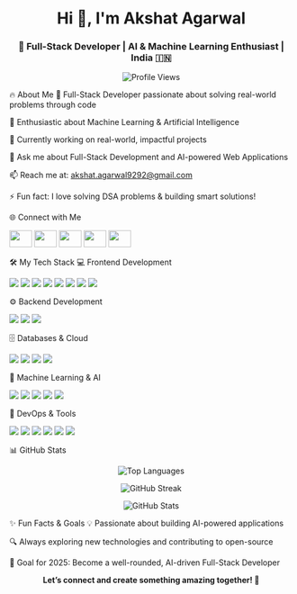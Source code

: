 <h1 align="center">Hi 👋, I'm Akshat Agarwal</h1> <h3 align="center">🚀 Full-Stack Developer | AI & Machine Learning Enthusiast | India 🇮🇳</h3> <p align="center"> <img src="https://komarev.com/ghpvc/?username=terror-akshat&label=Profile%20views&color=0e75b6&style=flat" alt="Profile Views" /> </p>
🔥 About Me
🎯 Full-Stack Developer passionate about solving real-world problems through code

🤖 Enthusiastic about Machine Learning & Artificial Intelligence

🚀 Currently working on real-world, impactful projects

💬 Ask me about Full-Stack Development and AI-powered Web Applications

📫 Reach me at: akshat.agarwal9292@gmail.com

⚡ Fun fact: I love solving DSA problems & building smart solutions!

🌐 Connect with Me
<p align="left"> <a href="https://linkedin.com/in/akshat-agarwal-55946a27a" target="_blank"><img src="https://raw.githubusercontent.com/rahuldkjain/github-profile-readme-generator/master/src/images/icons/Social/linked-in-alt.svg" height="30" width="40" /></a> <a href="https://fb.com/akshat.agarwal" target="_blank"><img src="https://raw.githubusercontent.com/rahuldkjain/github-profile-readme-generator/master/src/images/icons/Social/facebook.svg" height="30" width="40" /></a> <a href="https://instagram.com/akshatagarwal98" target="_blank"><img src="https://raw.githubusercontent.com/rahuldkjain/github-profile-readme-generator/master/src/images/icons/Social/instagram.svg" height="30" width="40" /></a> <a href="https://www.hackerrank.com/csai__1520018" target="_blank"><img src="https://raw.githubusercontent.com/rahuldkjain/github-profile-readme-generator/master/src/images/icons/Social/hackerrank.svg" height="30" width="40" /></a> <a href="https://leetcode.com/u/Akshat_CSAI/" target="_blank"><img src="https://raw.githubusercontent.com/rahuldkjain/github-profile-readme-generator/master/src/images/icons/Social/leet-code.svg" height="30" width="40" /></a> </p>
🛠️ My Tech Stack
💻 Frontend Development
<p> <img src="https://img.shields.io/badge/HTML5-E34F26?style=for-the-badge&logo=html5&logoColor=white" /> <img src="https://img.shields.io/badge/CSS3-1572B6?style=for-the-badge&logo=css3&logoColor=white" /> <img src="https://img.shields.io/badge/JavaScript-F7DF1E?style=for-the-badge&logo=javascript&logoColor=black" /> <img src="https://img.shields.io/badge/React-20232A?style=for-the-badge&logo=react&logoColor=61DAFB" /> <img src="https://img.shields.io/badge/Redux-764ABC?style=for-the-badge&logo=redux&logoColor=white" /> <img src="https://img.shields.io/badge/Next.js-000?style=for-the-badge&logo=next.js&logoColor=white" /> <img src="https://img.shields.io/badge/TailwindCSS-38B2AC?style=for-the-badge&logo=tailwind-css&logoColor=white" /> <img src="https://img.shields.io/badge/Bootstrap-7952B3?style=for-the-badge&logo=bootstrap&logoColor=white" /> </p>
⚙️ Backend Development
<p> <img src="https://img.shields.io/badge/Node.js-339933?style=for-the-badge&logo=nodedotjs&logoColor=white" /> <img src="https://img.shields.io/badge/Express.js-000000?style=for-the-badge&logo=express&logoColor=white" /> <img src="https://img.shields.io/badge/REST%20API-00599C?style=for-the-badge&logo=api&logoColor=white" /> </p>
🗄️ Databases & Cloud
<p> <img src="https://img.shields.io/badge/MongoDB-47A248?style=for-the-badge&logo=mongodb&logoColor=white" /> <img src="https://img.shields.io/badge/MySQL-00758F?style=for-the-badge&logo=mysql&logoColor=white" /> <img src="https://img.shields.io/badge/AWS-232F3E?style=for-the-badge&logo=amazon-aws&logoColor=white" /> <img src="https://img.shields.io/badge/Docker-2496ED?style=for-the-badge&logo=docker&logoColor=white" /> </p>
🤖 Machine Learning & AI
<p> <img src="https://img.shields.io/badge/Python-3776AB?style=for-the-badge&logo=python&logoColor=white" /> <img src="https://img.shields.io/badge/PyTorch-EE4C2C?style=for-the-badge&logo=pytorch&logoColor=white" /> <img src="https://img.shields.io/badge/NLP-FF6F61?style=for-the-badge&logo=spacy&logoColor=white" /> <img src="https://img.shields.io/badge/HuggingFace-FFD21F?style=for-the-badge&logo=huggingface&logoColor=black" /> <img src="https://img.shields.io/badge/Scikit--learn-F7931E?style=for-the-badge&logo=scikit-learn&logoColor=white" /> </p>
🧰 DevOps & Tools
<p> <img src="https://img.shields.io/badge/Git-F05032?style=for-the-badge&logo=git&logoColor=white" /> <img src="https://img.shields.io/badge/GitHub-181717?style=for-the-badge&logo=github&logoColor=white" /> <img src="https://img.shields.io/badge/GitLab-FC6D26?style=for-the-badge&logo=gitlab&logoColor=white" /> <img src="https://img.shields.io/badge/CI%2FCD-006400?style=for-the-badge&logo=githubactions&logoColor=white" /> <img src="https://img.shields.io/badge/Postman-FF6C37?style=for-the-badge&logo=postman&logoColor=white" /> <img src="https://img.shields.io/badge/VS%20Code-007ACC?style=for-the-badge&logo=visual-studio-code&logoColor=white" /> </p>


📊 GitHub Stats
<p align="center"> <img src="https://github-readme-stats.vercel.app/api/top-langs?username=terror-akshat&show_icons=true&locale=en&layout=compact&theme=tokyonight" alt="Top Languages" /> </p> <p align="center"> <img src="https://github-readme-streak-stats.herokuapp.com/?user=terror-akshat&theme=tokyonight" alt="GitHub Streak" /> </p> <p align="center"> <img src="https://github-readme-stats.vercel.app/api?username=terror-akshat&show_icons=true&theme=tokyonight" alt="GitHub Stats" /> </p>
✨ Fun Facts & Goals
💡 Passionate about building AI-powered applications

🔍 Always exploring new technologies and contributing to open-source

🎯 Goal for 2025: Become a well-rounded, AI-driven Full-Stack Developer

<p align="center"><b>Let’s connect and create something amazing together! 🚀</b></p>
